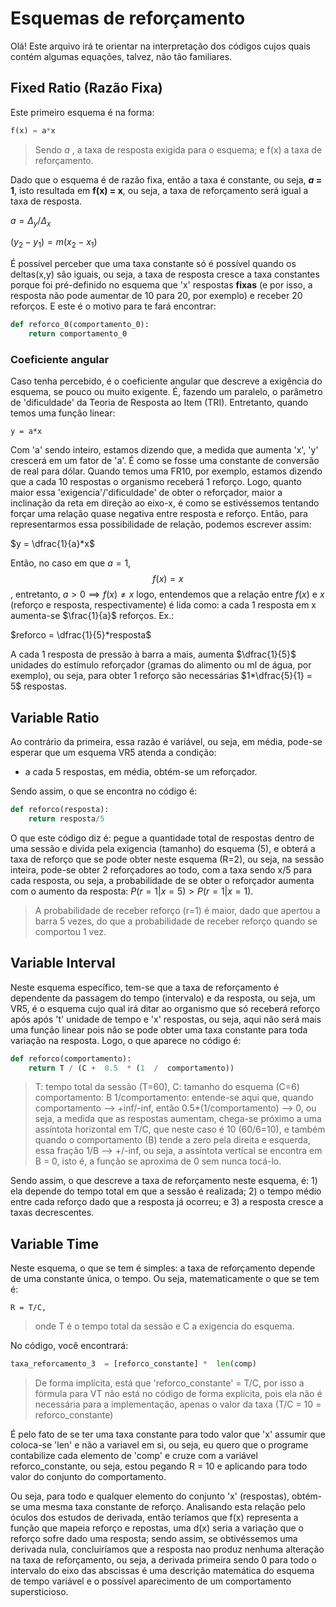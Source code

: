 # Esquemas de reforçamento 

Olá! Este arquivo irá te orientar na interpretação dos códigos cujos quais contém algumas equações, talvez, não tão familiares.


## Fixed Ratio (Razão Fixa)

Este primeiro esquema é na forma:
```python
f(x) = a*x
```
>Sendo *a* , a taxa de resposta exigida para o esquema; e f(x) a taxa de reforçamento. 

Dado que o esquema é de razão fixa, então a taxa é constante, ou seja, ***a* = 1**, isto resultada em **f(x) = x**, ou seja, a taxa de reforçamento será igual a taxa de resposta.

$a = \Delta_{y}/\Delta_{x}$

$(y_{2}-y_{1}) = m(x_{2}-x_{1})$

É possível perceber que uma taxa constante só é possível quando os deltas(x,y) são iguais, ou seja, a taxa de resposta cresce a taxa constantes porque foi pré-definido no esquema que 'x' respostas **fixas** (e por isso, a resposta não pode aumentar de 10 para 20, por exemplo) e receber 20 reforços. E este é o motivo para te fará encontrar: 

```python
def reforco_0(comportamento_0):
	return comportamento_0
```

### Coeficiente angular
Caso tenha percebido, é o coeficiente angular que descreve a exigência do esquema, se pouco ou muito exigente. É, fazendo um paralelo, o parâmetro de 'dificuldade' da Teoria de Resposta ao Item (TRI). Entretanto, quando temos uma função linear:

```
y = a*x
```
Com 'a' sendo inteiro, estamos dizendo que, a medida que aumenta 'x', 'y' crescerá em um fator de 'a'. É como se fosse uma constante de conversão de real para dólar. Quando temos uma FR10, por exemplo, estamos dizendo que a cada 10 respostas o organismo receberá 1 reforço. Logo, quanto maior essa 'exigencia'/'dificuldade' de obter o reforçador, maior a inclinação da reta em direção ao eixo-x, é como se estivéssemos tentando forçar uma relação quase negativa entre resposta e reforço. Então, para representarmos essa possibilidade de relação, podemos escrever assim:

$y = \dfrac{1}{a}*x$

Então, no caso em que $a = 1$, $$f(x) = x$$, entretanto, $a > 0 \implies f(x) \neq x$ logo, entendemos que a relação entre $f(x)$ e $x$ (reforço e resposta, respectivamente) é lida como: a cada 1 resposta em x aumenta-se $\frac{1}{a}$ reforços. Ex.:

$reforco = \dfrac{1}{5}*resposta$

A cada 1 resposta de pressão à barra a mais, aumenta $\dfrac{1}{5}$ unidades do estímulo reforçador (gramas do alimento ou ml de água, por exemplo), ou seja, para obter 1 reforço são necessárias $1*\dfrac{5}{1} = 5$ respostas.

## Variable Ratio

Ao contrário da primeira, essa razão é variável, ou seja, em média, pode-se esperar que um esquema VR5 atenda a condição: 

 - a cada 5 respostas, em média, obtém-se um reforçador. 

Sendo assim, o que se encontra no código é: 
```python
def reforco(resposta):
	return resposta/5
```
O que este código diz é: pegue a quantidade total de respostas dentro de uma sessão e divida pela exigencia (tamanho) do esquema (5), e obterá a taxa de reforço que se pode obter neste esquema (R=2), ou seja, na sessão inteira, pode-se obter 2 reforçadores ao todo, com a taxa sendo x/5 para cada resposta, ou seja, a probabilidade de se obter o reforçador aumenta com o aumento da resposta: $P(r=1|x=5) >P(r=1|x = 1)$.
> A probabilidade de receber reforço (r=1) é maior, dado que apertou a barra 5 vezes, do que a probabilidade de receber reforço quando se comportou 1 vez. 

## Variable Interval

Neste esquema específico, tem-se que a taxa de reforçamento é dependente da passagem do tempo (intervalo) e da resposta, ou seja, um VR5, é o esquema cujo qual irá ditar ao organismo que só receberá reforço após após 't' unidade de tempo e 'x' respostas, ou seja, aqui não será mais uma função linear pois não se pode obter uma taxa constante para toda variação na resposta. Logo, o que aparece no código é:
```python
def reforco(comportamento):
	return T / (C +  0.5  * (1  /  comportamento))
```` 
> T: tempo total da sessão (T=60),
> C: tamanho do esquema (C=6)
> comportamento: B
> 1/comportamento: entende-se aqui que, quando comportamento --> +inf/-inf, então 0.5*(1/comportamento) --> 0, ou seja, a medida que as respostas aumentam, chega-se próximo a uma assíntota horizontal em T/C, que neste caso é 10 (60/6=10), e também quando o comportamento (B) tende a zero pela direita e esquerda, essa fração 1/B --> +/-inf, ou seja, a assíntota vertical se encontra em B = 0, isto é, a função se aproxima de 0 sem nunca tocá-lo. 

Sendo assim, o que descreve a taxa de reforçamento neste esquema, é: 1) ela depende do tempo total em que a sessão é realizada; 2) o tempo médio entre cada reforço dado que a resposta já ocorreu; e 3) a resposta cresce a taxas decrescentes.

## Variable Time

Neste esquema, o que se tem é simples: a taxa de reforçamento depende de uma constante única, o tempo. Ou seja, matematicamente o que se tem é: 
```
R = T/C,
```
> onde T é o tempo total da sessão e C a exigencia do esquema.

No código, você encontrará:
```python
taxa_reforcamento_3  = [reforco_constante] *  len(comp)
```

>De forma implícita, está que  'reforco_constante' = T/C, por isso a fórmula para VT não está no código de forma explícita, pois ela não é necessária para a implementação, apenas o valor da taxa (T/C = 10 = reforco_constante)
 
É pelo fato de se ter uma taxa constante para todo valor que 'x' assumir que coloca-se 'len' e não a variavel em si, ou seja, eu quero que o programe contabilize cada elemento de 'comp' e cruze com a variável reforco_constante, ou seja, estou pegando R = 10 e aplicando para todo valor do conjunto do comportamento. 

Ou seja, para todo e qualquer elemento do conjunto 'x' (respostas), obtém-se uma mesma taxa constante de reforço.  Analisando esta relação pelo óculos dos estudos de derivada, então teríamos que f(x) representa a função que mapeia reforço e repostas, uma d(x) seria a variação que o reforço sofre dado uma resposta; sendo assim, se obtivéssemos uma derivada nula, concluiríamos que a resposta nao produz nenhuma alteração na taxa de reforçamento, ou seja, a derivada primeira sendo 0 para todo o intervalo do eixo das abscissas é uma descrição matemática do esquema de tempo variável e o possível aparecimento de um comportamento supersticioso.
